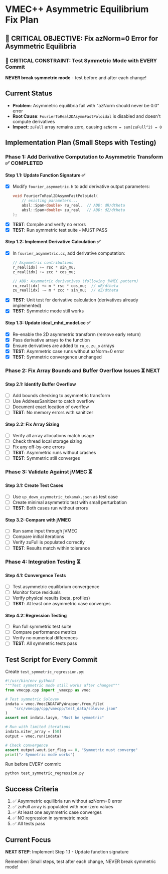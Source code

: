 # VMEC++ Asymmetric Equilibrium Fix Plan

## 🎯 CRITICAL OBJECTIVE: Fix azNorm=0 Error for Asymmetric Equilibria

### 🚨 CRITICAL CONSTRAINT: Test Symmetric Mode with EVERY Commit
**NEVER break symmetric mode** - test before and after each change!

## Current Status
- **Problem**: Asymmetric equilibria fail with "azNorm should never be 0.0" error
- **Root Cause**: `FourierToReal2DAsymmFastPoloidal` is disabled and doesn't compute derivatives
- **Impact**: `zuFull` array remains zero, causing `azNorm = sum(zuFull^2) = 0`

## Implementation Plan (Small Steps with Testing)

### Phase 1: Add Derivative Computation to Asymmetric Transform ✅ COMPLETED

#### Step 1.1: Update Function Signature ✅
- [x] Modify `fourier_asymmetric.h` to add derivative output parameters:
  ```cpp
  void FourierToReal2DAsymmFastPoloidal(
      // existing parameters...
      absl::Span<double> ru_real,  // ADD: dR/dtheta
      absl::Span<double> zu_real   // ADD: dZ/dtheta
  );
  ```
- [x] **TEST**: Compile and verify no errors
- [x] **TEST**: Run symmetric test suite - MUST PASS

#### Step 1.2: Implement Derivative Calculation ✅
- [x] In `fourier_asymmetric.cc`, add derivative computation:
  ```cpp
  // Asymmetric contributions
  r_real[idx] += rsc * sin_mu;
  z_real[idx] += zcc * cos_mu;
  
  // ADD: Asymmetric derivatives (following jVMEC pattern)
  ru_real[idx] += m * rsc * cos_mu;  // dR/dtheta
  zu_real[idx] -= m * zcc * sin_mu;  // dZ/dtheta
  ```
- [x] **TEST**: Unit test for derivative calculation (derivatives already implemented)
- [x] **TEST**: Symmetric mode still works

#### Step 1.3: Update ideal_mhd_model.cc ✅
- [x] Re-enable the 2D asymmetric transform (remove early return)
- [x] Pass derivative arrays to the function
- [x] Ensure derivatives are added to `ru_o`, `zu_o` arrays
- [x] **TEST**: Asymmetric case runs without azNorm=0 error
- [x] **TEST**: Symmetric convergence unchanged

### Phase 2: Fix Array Bounds and Buffer Overflow Issues ⏳ NEXT

#### Step 2.1: Identify Buffer Overflow
- [ ] Add bounds checking to asymmetric transform
- [ ] Use AddressSanitizer to catch overflow
- [ ] Document exact location of overflow
- [ ] **TEST**: No memory errors with sanitizer

#### Step 2.2: Fix Array Sizing
- [ ] Verify all array allocations match usage
- [ ] Check thread local storage sizing
- [ ] Fix any off-by-one errors
- [ ] **TEST**: Asymmetric runs without crashes
- [ ] **TEST**: Symmetric still converges

### Phase 3: Validate Against jVMEC ⏳

#### Step 3.1: Create Test Cases
- [ ] Use `up_down_asymmetric_tokamak.json` as test case
- [ ] Create minimal asymmetric test with small perturbation
- [ ] **TEST**: Both cases run without errors

#### Step 3.2: Compare with jVMEC
- [ ] Run same input through jVMEC
- [ ] Compare initial iterations
- [ ] Verify zuFull is populated correctly
- [ ] **TEST**: Results match within tolerance

### Phase 4: Integration Testing ⏳

#### Step 4.1: Convergence Tests
- [ ] Test asymmetric equilibrium convergence
- [ ] Monitor force residuals
- [ ] Verify physical results (beta, profiles)
- [ ] **TEST**: At least one asymmetric case converges

#### Step 4.2: Regression Testing
- [ ] Run full symmetric test suite
- [ ] Compare performance metrics
- [ ] Verify no numerical differences
- [ ] **TEST**: All symmetric tests pass

## Test Script for Every Commit

Create `test_symmetric_regression.py`:
```python
#!/usr/bin/env python3
"""Test symmetric mode still works after changes"""
from vmecpp.cpp import _vmecpp as vmec

# Test symmetric Solovev
indata = vmec.VmecINDATAPyWrapper.from_file(
    "src/vmecpp/cpp/vmecpp/test_data/solovev.json"
)
assert not indata.lasym, "Must be symmetric"

# Run with limited iterations
indata.niter_array = [50]
output = vmec.run(indata)

# Check convergence
assert output.wout.ier_flag == 0, "Symmetric must converge"
print("✓ Symmetric mode works")
```

Run before EVERY commit:
```bash
python test_symmetric_regression.py
```

## Success Criteria
1. ✅ Asymmetric equilibria run without azNorm=0 error
2. ✅ zuFull array is populated with non-zero values
3. ✅ At least one asymmetric case converges
4. ✅ NO regression in symmetric mode
5. ✅ All tests pass

## Current Focus
**NEXT STEP**: Implement Step 1.1 - Update function signature

Remember: Small steps, test after each change, NEVER break symmetric mode!